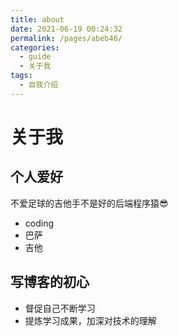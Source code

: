 ```yaml
---
title: about
date: 2021-06-19 00:24:32
permalink: /pages/abeb46/
categories: 
  - guide
  - 关于我
tags: 
  - 自我介绍
---
```

# 关于我

## 个人爱好
不爱足球的吉他手不是好的后端程序猿:sunglasses:
- coding
- 巴萨
- 吉他


## 写博客的初心
- 督促自己不断学习
- 提炼学习成果，加深对技术的理解